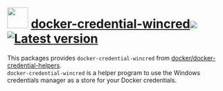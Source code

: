 # <img src="https://rawcdn.githack.com/geicht/chocolatey-packages/2699deafa52c8457206a15c6a04bbf96986e091b/docker-credential-wincred/img/docker.png" width="48" height="48"/> [docker-credential-wincred](https://community.chocolatey.org/packages/docker-credential-wincred)[![](http://transparent-favicon.info/favicon.ico)](#)[![Latest version](https://repology.org/badge/version-for-repo/chocolatey/docker-credential-wincred.svg?header=Latest%20version)](https://community.chocolatey.org/packages/docker-credential-wincred/)

This packages provides `docker-credential-wincred` from [docker/docker-credential-helpers](https://github.com/docker/docker-credential-helpers).  
`docker-credential-wincred` is a helper program to use the Windows credentials manager as a store for your Docker credentials.

